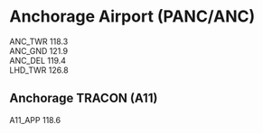 # Anchorage Airport (PANC/ANC)
ANC_TWR 118.3  
ANC_GND 121.9  
ANC_DEL 119.4  
LHD_TWR 126.8 
## Anchorage TRACON (A11)
A11_APP 118.6